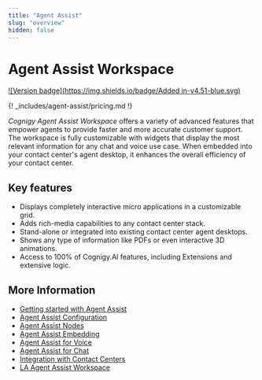 ```yaml
---
title: "Agent Assist"
slug: "overview"
hidden: false
---
```


# Agent Assist Workspace

[![Version badge](https://img.shields.io/badge/Added in-v4.51-blue.svg)](../release-notes/4.51.md)

{! _includes/agent-assist/pricing.md !}

_Cognigy Agent Assist Workspace_ offers a variety of advanced features that empower agents to provide faster and more accurate customer support. The workspace is fully customizable with widgets that display the most relevant information for any chat and voice use case. When embedded into your contact center's agent desktop, it enhances the overall efficiency of your contact center.

## Key features

- Displays completely interactive micro applications in a customizable grid.
- Adds rich-media capabilities to any contact center stack.
- Stand-alone or integrated into existing contact center agent desktops.
- Shows any type of information like PDFs or even interactive 3D animations.
- Access to 100% of Cognigy.AI features, including Extensions and extensive logic.


## More Information

- [Getting started with Agent Assist](getting-started.md)
- [Agent Assist Configuration](configuration.md)
- [Agent Assist Nodes](../ai/flow-nodes/agent-assist/overview.md)
- [Agent Assist Embedding](embedding.md)
- [Agent Assist for Voice](../agent-assist/voice-agent-assist/voice-overview.md)
- [Agent Assist for Chat](chat-agent-assist.md)
- [Integration with Contact Centers](contact-center-integration.md)
- [LA Agent Assist Workspace](../ai/handover-providers/la-agent-assist-workspace-setup.md)


